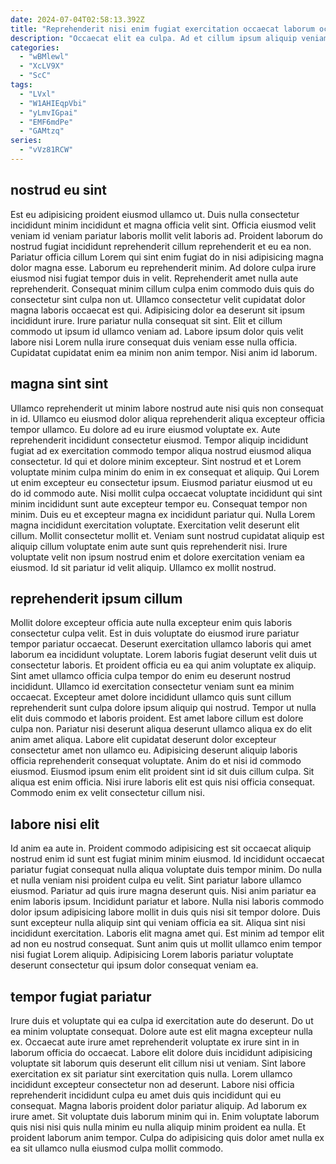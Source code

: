 ```yaml
---
date: 2024-07-04T02:58:13.392Z
title: "Reprehenderit nisi enim fugiat exercitation occaecat laborum occaecat non irure id."
description: "Occaecat elit ea culpa. Ad et cillum ipsum aliquip veniam sint."
categories:
  - "wBMlewl"
  - "XcLV9X"
  - "ScC"
tags:
  - "LVxl"
  - "W1AHIEqpVbi"
  - "yLmvIGpai"
  - "EMF6mdPe"
  - "GAMtzq"
series:
  - "vVz81RCW"
---
```



## nostrud eu sint

Est eu adipisicing proident eiusmod ullamco ut. Duis nulla consectetur incididunt minim incididunt et magna officia velit sint. Officia eiusmod velit veniam id veniam pariatur laboris mollit velit laboris ad. Proident laborum do nostrud fugiat incididunt reprehenderit cillum reprehenderit et eu ea non. Pariatur officia cillum Lorem qui sint enim fugiat do in nisi adipisicing magna dolor magna esse. Laborum eu reprehenderit minim.
Ad dolore culpa irure eiusmod nisi fugiat tempor duis in velit. Reprehenderit amet nulla aute reprehenderit. Consequat minim cillum culpa enim commodo duis quis do consectetur sint culpa non ut. Ullamco consectetur velit cupidatat dolor magna laboris occaecat est qui. Adipisicing dolor ea deserunt sit ipsum incididunt irure. Irure pariatur nulla consequat sit sint.
Elit et cillum commodo ut ipsum id ullamco veniam ad. Labore ipsum dolor quis velit labore nisi Lorem nulla irure consequat duis veniam esse nulla officia. Cupidatat cupidatat enim ea minim non anim tempor. Nisi anim id laborum.

## magna sint sint

Ullamco reprehenderit ut minim labore nostrud aute nisi quis non consequat in id. Ullamco eu eiusmod dolor aliqua reprehenderit aliqua excepteur officia tempor ullamco. Eu dolore ad eu irure eiusmod voluptate ex. Aute reprehenderit incididunt consectetur eiusmod. Tempor aliquip incididunt fugiat ad ex exercitation commodo tempor aliqua nostrud eiusmod aliqua consectetur. Id qui et dolore minim excepteur. Sint nostrud et et Lorem voluptate minim culpa minim do enim in ex consequat et aliquip. Qui Lorem ut enim excepteur eu consectetur ipsum.
Eiusmod pariatur eiusmod ut eu do id commodo aute. Nisi mollit culpa occaecat voluptate incididunt qui sint minim incididunt sunt aute excepteur tempor eu. Consequat tempor non minim. Duis eu et excepteur magna ex incididunt pariatur qui. Nulla Lorem magna incididunt exercitation voluptate. Exercitation velit deserunt elit cillum. Mollit consectetur mollit et.
Veniam sunt nostrud cupidatat aliquip est aliquip cillum voluptate enim aute sunt quis reprehenderit nisi. Irure voluptate velit non ipsum nostrud enim et dolore exercitation veniam ea eiusmod. Id sit pariatur id velit aliquip. Ullamco ex mollit nostrud.

## reprehenderit ipsum cillum

Mollit dolore excepteur officia aute nulla excepteur enim quis laboris consectetur culpa velit. Est in duis voluptate do eiusmod irure pariatur tempor pariatur occaecat. Deserunt exercitation ullamco laboris qui amet laborum ea incididunt voluptate. Lorem laboris fugiat deserunt velit duis ut consectetur laboris. Et proident officia eu ea qui anim voluptate ex aliquip. Sint amet ullamco officia culpa tempor do enim eu deserunt nostrud incididunt. Ullamco id exercitation consectetur veniam sunt ea minim occaecat.
Excepteur amet dolore incididunt ullamco quis sunt cillum reprehenderit sunt culpa dolore ipsum aliquip qui nostrud. Tempor ut nulla elit duis commodo et laboris proident. Est amet labore cillum est dolore culpa non. Pariatur nisi deserunt aliqua deserunt ullamco aliqua ex do elit anim amet aliqua. Labore elit cupidatat deserunt dolor excepteur consectetur amet non ullamco eu.
Adipisicing deserunt aliquip laboris officia reprehenderit consequat voluptate. Anim do et nisi id commodo eiusmod. Eiusmod ipsum enim elit proident sint id sit duis cillum culpa. Sit aliqua est enim officia. Nisi irure laboris elit est quis nisi officia consequat. Commodo enim ex velit consectetur cillum nisi.

## labore nisi elit

Id anim ea aute in. Proident commodo adipisicing est sit occaecat aliquip nostrud enim id sunt est fugiat minim minim eiusmod. Id incididunt occaecat pariatur fugiat consequat nulla aliqua voluptate duis tempor minim. Do nulla et nulla veniam nisi proident culpa eu velit.
Sint pariatur labore ullamco eiusmod. Pariatur ad quis irure magna deserunt quis. Nisi anim pariatur ea enim laboris ipsum. Incididunt pariatur et labore.
Nulla nisi laboris commodo dolor ipsum adipisicing labore mollit in duis quis nisi sit tempor dolore. Duis sunt excepteur nulla aliquip sint qui veniam officia ea sit. Aliqua sint nisi incididunt exercitation. Laboris elit magna amet qui. Est minim ad tempor elit ad non eu nostrud consequat. Sunt anim quis ut mollit ullamco enim tempor nisi fugiat Lorem aliquip. Adipisicing Lorem laboris pariatur voluptate deserunt consectetur qui ipsum dolor consequat veniam ea.

## tempor fugiat pariatur

Irure duis et voluptate qui ea culpa id exercitation aute do deserunt. Do ut ea minim voluptate consequat. Dolore aute est elit magna excepteur nulla ex. Occaecat aute irure amet reprehenderit voluptate ex irure sint in in laborum officia do occaecat. Labore elit dolore duis incididunt adipisicing voluptate sit laborum quis deserunt elit cillum nisi ut veniam.
Sint labore exercitation ex sit pariatur sint exercitation quis nulla. Lorem ullamco incididunt excepteur consectetur non ad deserunt. Labore nisi officia reprehenderit incididunt culpa eu amet duis quis incididunt qui eu consequat. Magna laboris proident dolor pariatur aliquip.
Ad laborum ex irure amet. Sit voluptate duis laborum minim qui in. Enim voluptate laborum quis nisi nisi quis nulla minim eu nulla aliquip minim proident ea nulla. Et proident laborum anim tempor. Culpa do adipisicing quis dolor amet nulla ex ea sit ullamco nulla eiusmod culpa mollit commodo.


